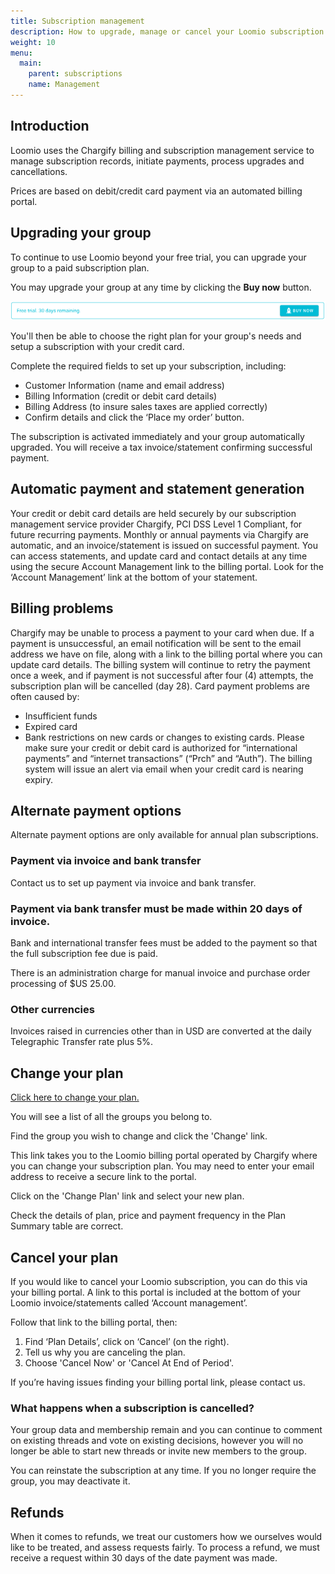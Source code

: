 ```yaml
---
title: Subscription management
description: How to upgrade, manage or cancel your Loomio subscription.
weight: 10
menu:
  main:
    parent: subscriptions
    name: Management
---
```


## Introduction
Loomio uses the Chargify billing and subscription management service to manage subscription records, initiate payments, process upgrades and cancellations.

Prices are based on debit/credit card payment via an automated billing portal.

## Upgrading your group
To continue to use Loomio beyond your free trial, you can upgrade your group to a paid subscription plan.

You may upgrade your group at any time by clicking the __Buy now__ button.

![The Buy now button](buy-now.png)

You'll then be able to choose the right plan for your group's needs and setup a subscription with your credit card.

Complete the required fields to set up your subscription, including:
- Customer Information (name and email address)
- Billing Information (credit or debit card details)
- Billing Address (to insure sales taxes are applied correctly)
- Confirm details and click the ‘Place my order’ button.

The subscription is activated immediately and your group automatically upgraded. You will receive a tax invoice/statement confirming successful payment.

## Automatic payment and statement generation
Your credit or debit card details are held securely by our subscription management service provider Chargify, PCI DSS Level 1 Compliant, for future recurring payments.
Monthly or annual payments via Chargify are automatic, and an invoice/statement is issued on successful payment.
You can access statements, and update card and contact details at any time using the secure Account Management link to the billing portal. Look for the ‘Account Management’ link at the bottom of your statement.

## Billing problems
Chargify may be unable to process a payment to your card when due.
If a payment is unsuccessful, an email notification will be sent to the email address we have on file, along with a link to the billing portal where you can update card details. The billing system will continue to retry the payment once a week, and if payment is not successful after four (4) attempts, the subscription plan will be cancelled (day 28).
Card payment problems are often caused by:
- Insufficient funds
- Expired card
- Bank restrictions on new cards or changes to existing cards. Please make sure your credit or debit card is authorized for “international payments” and “internet transactions” (“Prch” and “Auth”).
The billing system will issue an alert via email when your credit card is nearing expiry.

## Alternate payment options
Alternate payment options are only available for annual plan subscriptions.

### Payment via invoice and bank transfer
Contact us to set up payment via invoice and bank transfer.

### Payment via bank transfer must be made within 20 days of invoice.
Bank and international transfer fees must be added to the payment so that the full subscription fee due is paid.

There is an administration charge for manual invoice and purchase order processing of $US 25.00.

### Other currencies
Invoices raised in currencies other than in USD are converted at the daily Telegraphic Transfer rate plus 5%.

## Change your plan

[Click here to change your plan.](https://www.loomio.org/upgrade/)

You will see a list of all the groups you belong to.

Find the group you wish to change and click the 'Change' link.

This link takes you to the Loomio billing portal operated by Chargify where you can change your subscription plan. You may need to enter your email address to receive a secure link to the portal.

Click on the 'Change Plan' link and select your new plan.

Check the details of plan, price and payment frequency in the Plan Summary table are correct.

## Cancel your plan
If you would like to cancel your Loomio subscription, you can do this via your billing portal. A link to this portal is included at the bottom of your Loomio invoice/statements called ‘Account management’.

Follow that link to the billing portal, then:

1. Find ‘Plan Details’, click on ‘Cancel’ (on the right).
2. Tell us why you are canceling the plan.
3. Choose 'Cancel Now' or 'Cancel At End of Period'.

If you’re having issues finding your billing portal link, please contact us.

### What happens when a subscription is cancelled?

Your group data and membership remain and you can continue to comment on existing threads and vote on existing decisions, however you will no longer be able to start new threads or invite new members to the group.  

You can reinstate the subscription at any time. If you no longer require the group, you may deactivate it.

## Refunds
When it comes to refunds, we treat our customers how we ourselves would like to be treated, and assess requests fairly. 
To process a refund, we must receive a request within 30 days of the date payment was made.

